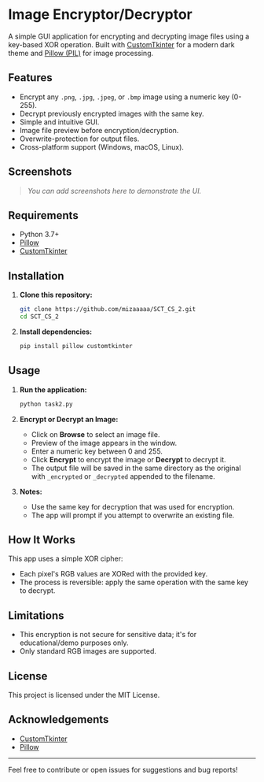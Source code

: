 # Image Encryptor/Decryptor

A simple GUI application for encrypting and decrypting image files using a key-based XOR operation. Built with [CustomTkinter](https://github.com/TomSchimansky/CustomTkinter) for a modern dark theme and [Pillow (PIL)](https://pillow.readthedocs.io/en/stable/) for image processing.

## Features

- Encrypt any `.png`, `.jpg`, `.jpeg`, or `.bmp` image using a numeric key (0-255).
- Decrypt previously encrypted images with the same key.
- Simple and intuitive GUI.
- Image file preview before encryption/decryption.
- Overwrite-protection for output files.
- Cross-platform support (Windows, macOS, Linux).

## Screenshots

> _You can add screenshots here to demonstrate the UI._

## Requirements

- Python 3.7+
- [Pillow](https://pypi.org/project/Pillow/)
- [CustomTkinter](https://pypi.org/project/customtkinter/)

## Installation

1. **Clone this repository:**
   ```bash
   git clone https://github.com/mizaaaaa/SCT_CS_2.git
   cd SCT_CS_2
   ```

2. **Install dependencies:**
   ```bash
   pip install pillow customtkinter
   ```

## Usage

1. **Run the application:**
   ```bash
   python task2.py
   ```

2. **Encrypt or Decrypt an Image:**
   - Click on **Browse** to select an image file.
   - Preview of the image appears in the window.
   - Enter a numeric key between 0 and 255.
   - Click **Encrypt** to encrypt the image or **Decrypt** to decrypt it.
   - The output file will be saved in the same directory as the original with `_encrypted` or `_decrypted` appended to the filename.

3. **Notes:**
   - Use the same key for decryption that was used for encryption.
   - The app will prompt if you attempt to overwrite an existing file.

## How It Works

This app uses a simple XOR cipher:
- Each pixel's RGB values are XORed with the provided key.
- The process is reversible: apply the same operation with the same key to decrypt.

## Limitations

- This encryption is not secure for sensitive data; it's for educational/demo purposes only.
- Only standard RGB images are supported.

## License

This project is licensed under the MIT License.

## Acknowledgements

- [CustomTkinter](https://github.com/TomSchimansky/CustomTkinter)
- [Pillow](https://pillow.readthedocs.io/en/stable/)

---
Feel free to contribute or open issues for suggestions and bug reports!
